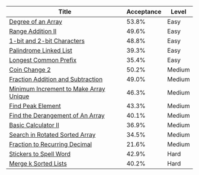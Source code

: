 | Title                                                                                                          | Acceptance   | Level   |
|----------------------------------------------------------------------------------------------------------------|--------------|---------|
| [Degree of an Array](https://leetcode.com/problems/degree-of-an-array)                                         | 53.8%        | Easy    |
| [Range Addition II](https://leetcode.com/problems/range-addition-ii)                                           | 49.6%        | Easy    |
| [1-bit and 2-bit Characters](https://leetcode.com/problems/1-bit-and-2-bit-characters)                         | 48.8%        | Easy    |
| [Palindrome Linked List](https://leetcode.com/problems/palindrome-linked-list)                                 | 39.3%        | Easy    |
| [Longest Common Prefix](https://leetcode.com/problems/longest-common-prefix)                                   | 35.4%        | Easy    |
| [Coin Change 2](https://leetcode.com/problems/coin-change-2)                                                   | 50.2%        | Medium  |
| [Fraction Addition and Subtraction](https://leetcode.com/problems/fraction-addition-and-subtraction)           | 49.0%        | Medium  |
| [Minimum Increment to Make Array Unique](https://leetcode.com/problems/minimum-increment-to-make-array-unique) | 46.3%        | Medium  |
| [Find Peak Element](https://leetcode.com/problems/find-peak-element)                                           | 43.3%        | Medium  |
| [Find the Derangement of An Array](https://leetcode.com/problems/find-the-derangement-of-an-array)             | 40.1%        | Medium  |
| [Basic Calculator II](https://leetcode.com/problems/basic-calculator-ii)                                       | 36.9%        | Medium  |
| [Search in Rotated Sorted Array](https://leetcode.com/problems/search-in-rotated-sorted-array)                 | 34.5%        | Medium  |
| [Fraction to Recurring Decimal](https://leetcode.com/problems/fraction-to-recurring-decimal)                   | 21.6%        | Medium  |
| [Stickers to Spell Word](https://leetcode.com/problems/stickers-to-spell-word)                                 | 42.9%        | Hard    |
| [Merge k Sorted Lists](https://leetcode.com/problems/merge-k-sorted-lists)                                     | 40.2%        | Hard    |